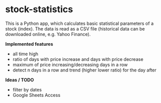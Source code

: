 # stock-statistics

This is a Python app, which calculates basic statistical parameters of a stock (index). The data is read as a CSV file (historical data can be downloaded online, e.g. Yahoo Finance).


**Implemented features**
* all time high
* ratio of days with price increase and days with price decrease
* maximum of price increasing/decreasing days in a row
* detect n days in a row and trend (higher lower ratio) for the day after


**Ideas / TODO**
* filter by dates
* Google Sheets Access

